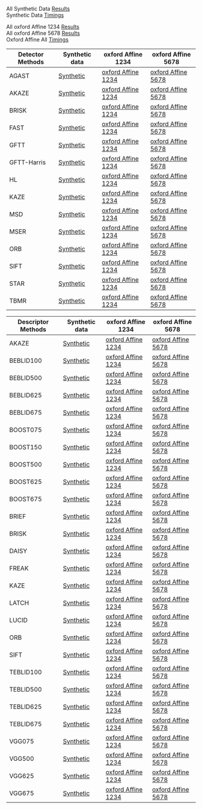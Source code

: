
All Synthetic Data [Results](https://abbaselmas.github.io/feature-combinations/html/SyntheticData.html)  
Synthetic Data [Timings](https://abbaselmas.github.io/feature-combinations/html/SyntheticData_timing.html)

All oxford Affine 1234 [Results](https://abbaselmas.github.io/feature-combinations/html/oxfordAffineData1234.html)  
All oxford Affine 5678 [Results](https://abbaselmas.github.io/feature-combinations/html/oxfordAffineData5678.html)  
Oxford Affine All [Timings](https://abbaselmas.github.io/feature-combinations/html/oxfordAffine_timing.html)

|Detector Methods|Synthetic data|oxford Affine 1234|oxford Affine 5678|
|---|---|---|---|
|AGAST      | [Synthetic](https://abbaselmas.github.io/feature-combinations/html/SyntheticData_Detector_agast.html)         | [oxford Affine 1234](https://abbaselmas.github.io/feature-combinations/html/oxfordAffine1234_Detector_agast.html)         | [oxford Affine 5678](https://abbaselmas.github.io/feature-combinations/html/oxfordAffine5678_Detector_agast.html)         |
|AKAZE      | [Synthetic](https://abbaselmas.github.io/feature-combinations/html/SyntheticData_Detector_akaze.html)         | [oxford Affine 1234](https://abbaselmas.github.io/feature-combinations/html/oxfordAffine1234_Detector_akaze.html)         | [oxford Affine 5678](https://abbaselmas.github.io/feature-combinations/html/oxfordAffine5678_Detector_akaze.html)         |
|BRISK      | [Synthetic](https://abbaselmas.github.io/feature-combinations/html/SyntheticData_Detector_brisk.html)         | [oxford Affine 1234](https://abbaselmas.github.io/feature-combinations/html/oxfordAffine1234_Detector_brisk.html)         | [oxford Affine 5678](https://abbaselmas.github.io/feature-combinations/html/oxfordAffine5678_Detector_brisk.html)         |
|FAST       | [Synthetic](https://abbaselmas.github.io/feature-combinations/html/SyntheticData_Detector_fast.html)          | [oxford Affine 1234](https://abbaselmas.github.io/feature-combinations/html/oxfordAffine1234_Detector_fast.html)          | [oxford Affine 5678](https://abbaselmas.github.io/feature-combinations/html/oxfordAffine5678_Detector_fast.html)          |
|GFTT       | [Synthetic](https://abbaselmas.github.io/feature-combinations/html/SyntheticData_Detector_gftt.html)          | [oxford Affine 1234](https://abbaselmas.github.io/feature-combinations/html/oxfordAffine1234_Detector_gftt.html)          | [oxford Affine 5678](https://abbaselmas.github.io/feature-combinations/html/oxfordAffine5678_Detector_gftt.html)          |
|GFTT-Harris| [Synthetic](https://abbaselmas.github.io/feature-combinations/html/SyntheticData_Detector_gftt_harris.html)   | [oxford Affine 1234](https://abbaselmas.github.io/feature-combinations/html/oxfordAffine1234_Detector_gftt_harris.html)   | [oxford Affine 5678](https://abbaselmas.github.io/feature-combinations/html/oxfordAffine5678_Detector_gftt_harris.html)   |
|HL         | [Synthetic](https://abbaselmas.github.io/feature-combinations/html/SyntheticData_Detector_hl.html)            | [oxford Affine 1234](https://abbaselmas.github.io/feature-combinations/html/oxfordAffine1234_Detector_hl.html)            | [oxford Affine 5678](https://abbaselmas.github.io/feature-combinations/html/oxfordAffine5678_Detector_hl.html)            |
|KAZE       | [Synthetic](https://abbaselmas.github.io/feature-combinations/html/SyntheticData_Detector_kaze.html)          | [oxford Affine 1234](https://abbaselmas.github.io/feature-combinations/html/oxfordAffine1234_Detector_kaze.html)          | [oxford Affine 5678](https://abbaselmas.github.io/feature-combinations/html/oxfordAffine5678_Detector_kaze.html)          |
|MSD        | [Synthetic](https://abbaselmas.github.io/feature-combinations/html/SyntheticData_Detector_msd.html)           | [oxford Affine 1234](https://abbaselmas.github.io/feature-combinations/html/oxfordAffine1234_Detector_msd.html)           | [oxford Affine 5678](https://abbaselmas.github.io/feature-combinations/html/oxfordAffine5678_Detector_msd.html)           |
|MSER       | [Synthetic](https://abbaselmas.github.io/feature-combinations/html/SyntheticData_Detector_mser.html)          | [oxford Affine 1234](https://abbaselmas.github.io/feature-combinations/html/oxfordAffine1234_Detector_mser.html)          | [oxford Affine 5678](https://abbaselmas.github.io/feature-combinations/html/oxfordAffine5678_Detector_mser.html)          |
|ORB        | [Synthetic](https://abbaselmas.github.io/feature-combinations/html/SyntheticData_Detector_orb.html)           | [oxford Affine 1234](https://abbaselmas.github.io/feature-combinations/html/oxfordAffine1234_Detector_orb.html)           | [oxford Affine 5678](https://abbaselmas.github.io/feature-combinations/html/oxfordAffine5678_Detector_orb.html)           |
|SIFT       | [Synthetic](https://abbaselmas.github.io/feature-combinations/html/SyntheticData_Detector_sift.html)          | [oxford Affine 1234](https://abbaselmas.github.io/feature-combinations/html/oxfordAffine1234_Detector_sift.html)          | [oxford Affine 5678](https://abbaselmas.github.io/feature-combinations/html/oxfordAffine5678_Detector_sift.html)          |
|STAR       | [Synthetic](https://abbaselmas.github.io/feature-combinations/html/SyntheticData_Detector_star.html)          | [oxford Affine 1234](https://abbaselmas.github.io/feature-combinations/html/oxfordAffine1234_Detector_star.html)          | [oxford Affine 5678](https://abbaselmas.github.io/feature-combinations/html/oxfordAffine5678_Detector_star.html)          |
|TBMR       | [Synthetic](https://abbaselmas.github.io/feature-combinations/html/SyntheticData_Detector_tbmr.html)          | [oxford Affine 1234](https://abbaselmas.github.io/feature-combinations/html/oxfordAffine1234_Detector_tbmr.html)          | [oxford Affine 5678](https://abbaselmas.github.io/feature-combinations/html/oxfordAffine5678_Detector_tbmr.html)          |

|Descriptor Methods|Synthetic data|oxford Affine 1234|oxford Affine 5678|
|---|---|---|---|
|AKAZE | [Synthetic](https://abbaselmas.github.io/feature-combinations/html/SyntheticData_Descriptor_akaze.html)  | [oxford Affine 1234](https://abbaselmas.github.io/feature-combinations/html/oxfordAffine1234_Descriptor_akaze.html)  | [oxford Affine 5678](https://abbaselmas.github.io/feature-combinations/html/oxfordAffine5678_Descriptor_akaze.html)  |
|BEBLID100 | [Synthetic](https://abbaselmas.github.io/feature-combinations/html/SyntheticData_Descriptor_beblid100.html) | [oxford Affine 1234](https://abbaselmas.github.io/feature-combinations/html/oxfordAffine1234_Descriptor_beblid100.html) | [oxford Affine 5678](https://abbaselmas.github.io/feature-combinations/html/oxfordAffine5678_Descriptor_beblid100.html) |
|BEBLID500 | [Synthetic](https://abbaselmas.github.io/feature-combinations/html/SyntheticData_Descriptor_beblid500.html) | [oxford Affine 1234](https://abbaselmas.github.io/feature-combinations/html/oxfordAffine1234_Descriptor_beblid500.html) | [oxford Affine 5678](https://abbaselmas.github.io/feature-combinations/html/oxfordAffine5678_Descriptor_beblid500.html) |
|BEBLID625 | [Synthetic](https://abbaselmas.github.io/feature-combinations/html/SyntheticData_Descriptor_beblid625.html) | [oxford Affine 1234](https://abbaselmas.github.io/feature-combinations/html/oxfordAffine1234_Descriptor_beblid625.html) | [oxford Affine 5678](https://abbaselmas.github.io/feature-combinations/html/oxfordAffine5678_Descriptor_beblid625.html) |
|BEBLID675 | [Synthetic](https://abbaselmas.github.io/feature-combinations/html/SyntheticData_Descriptor_beblid675.html) | [oxford Affine 1234](https://abbaselmas.github.io/feature-combinations/html/oxfordAffine1234_Descriptor_beblid675.html) | [oxford Affine 5678](https://abbaselmas.github.io/feature-combinations/html/oxfordAffine5678_Descriptor_beblid675.html) |
|BOOST075 | [Synthetic](https://abbaselmas.github.io/feature-combinations/html/SyntheticData_Descriptor_boost075.html)  | [oxford Affine 1234](https://abbaselmas.github.io/feature-combinations/html/oxfordAffine1234_Descriptor_boost075.html)  | [oxford Affine 5678](https://abbaselmas.github.io/feature-combinations/html/oxfordAffine5678_Descriptor_boost075.html)  |
|BOOST150 | [Synthetic](https://abbaselmas.github.io/feature-combinations/html/SyntheticData_Descriptor_boost150.html)  | [oxford Affine 1234](https://abbaselmas.github.io/feature-combinations/html/oxfordAffine1234_Descriptor_boost150.html)  | [oxford Affine 5678](https://abbaselmas.github.io/feature-combinations/html/oxfordAffine5678_Descriptor_boost150.html)  |
|BOOST500 | [Synthetic](https://abbaselmas.github.io/feature-combinations/html/SyntheticData_Descriptor_boost500.html)  | [oxford Affine 1234](https://abbaselmas.github.io/feature-combinations/html/oxfordAffine1234_Descriptor_boost500.html)  | [oxford Affine 5678](https://abbaselmas.github.io/feature-combinations/html/oxfordAffine5678_Descriptor_boost500.html)  |
|BOOST625 | [Synthetic](https://abbaselmas.github.io/feature-combinations/html/SyntheticData_Descriptor_boost625.html)  | [oxford Affine 1234](https://abbaselmas.github.io/feature-combinations/html/oxfordAffine1234_Descriptor_boost625.html)  | [oxford Affine 5678](https://abbaselmas.github.io/feature-combinations/html/oxfordAffine5678_Descriptor_boost625.html)  |
|BOOST675 | [Synthetic](https://abbaselmas.github.io/feature-combinations/html/SyntheticData_Descriptor_boost675.html)  | [oxford Affine 1234](https://abbaselmas.github.io/feature-combinations/html/oxfordAffine1234_Descriptor_boost675.html)  | [oxford Affine 5678](https://abbaselmas.github.io/feature-combinations/html/oxfordAffine5678_Descriptor_boost675.html)  |
|BRIEF | [Synthetic](https://abbaselmas.github.io/feature-combinations/html/SyntheticData_Descriptor_brief.html)  | [oxford Affine 1234](https://abbaselmas.github.io/feature-combinations/html/oxfordAffine1234_Descriptor_brief.html)  | [oxford Affine 5678](https://abbaselmas.github.io/feature-combinations/html/oxfordAffine5678_Descriptor_brief.html)  |
|BRISK | [Synthetic](https://abbaselmas.github.io/feature-combinations/html/SyntheticData_Descriptor_brisk.html)  | [oxford Affine 1234](https://abbaselmas.github.io/feature-combinations/html/oxfordAffine1234_Descriptor_brisk.html)  | [oxford Affine 5678](https://abbaselmas.github.io/feature-combinations/html/oxfordAffine5678_Descriptor_brisk.html)  |
|DAISY | [Synthetic](https://abbaselmas.github.io/feature-combinations/html/SyntheticData_Descriptor_daisy.html)  | [oxford Affine 1234](https://abbaselmas.github.io/feature-combinations/html/oxfordAffine1234_Descriptor_daisy.html)  | [oxford Affine 5678](https://abbaselmas.github.io/feature-combinations/html/oxfordAffine5678_Descriptor_daisy.html)  |
|FREAK | [Synthetic](https://abbaselmas.github.io/feature-combinations/html/SyntheticData_Descriptor_freak.html)  | [oxford Affine 1234](https://abbaselmas.github.io/feature-combinations/html/oxfordAffine1234_Descriptor_freak.html)  | [oxford Affine 5678](https://abbaselmas.github.io/feature-combinations/html/oxfordAffine5678_Descriptor_freak.html)  |
|KAZE  | [Synthetic](https://abbaselmas.github.io/feature-combinations/html/SyntheticData_Descriptor_kaze.html)   | [oxford Affine 1234](https://abbaselmas.github.io/feature-combinations/html/oxfordAffine1234_Descriptor_kaze.html)   | [oxford Affine 5678](https://abbaselmas.github.io/feature-combinations/html/oxfordAffine5678_Descriptor_kaze.html)   |
|LATCH | [Synthetic](https://abbaselmas.github.io/feature-combinations/html/SyntheticData_Descriptor_latch.html)  | [oxford Affine 1234](https://abbaselmas.github.io/feature-combinations/html/oxfordAffine1234_Descriptor_latch.html)  | [oxford Affine 5678](https://abbaselmas.github.io/feature-combinations/html/oxfordAffine5678_Descriptor_latch.html)  |
|LUCID | [Synthetic](https://abbaselmas.github.io/feature-combinations/html/SyntheticData_Descriptor_lucid.html)  | [oxford Affine 1234](https://abbaselmas.github.io/feature-combinations/html/oxfordAffine1234_Descriptor_lucid.html)  | [oxford Affine 5678](https://abbaselmas.github.io/feature-combinations/html/oxfordAffine5678_Descriptor_lucid.html)  |
|ORB   | [Synthetic](https://abbaselmas.github.io/feature-combinations/html/SyntheticData_Descriptor_orb.html)    | [oxford Affine 1234](https://abbaselmas.github.io/feature-combinations/html/oxfordAffine1234_Descriptor_orb.html)    | [oxford Affine 5678](https://abbaselmas.github.io/feature-combinations/html/oxfordAffine5678_Descriptor_orb.html)    |
|SIFT  | [Synthetic](https://abbaselmas.github.io/feature-combinations/html/SyntheticData_Descriptor_sift.html)   | [oxford Affine 1234](https://abbaselmas.github.io/feature-combinations/html/oxfordAffine1234_Descriptor_sift.html)   | [oxford Affine 5678](https://abbaselmas.github.io/feature-combinations/html/oxfordAffine5678_Descriptor_sift.html)   |
|TEBLID100 | [Synthetic](https://abbaselmas.github.io/feature-combinations/html/SyntheticData_Descriptor_teblid100.html) | [oxford Affine 1234](https://abbaselmas.github.io/feature-combinations/html/oxfordAffine1234_Descriptor_teblid100.html) | [oxford Affine 5678](https://abbaselmas.github.io/feature-combinations/html/oxfordAffine5678_Descriptor_teblid100.html) |
|TEBLID500 | [Synthetic](https://abbaselmas.github.io/feature-combinations/html/SyntheticData_Descriptor_teblid500.html) | [oxford Affine 1234](https://abbaselmas.github.io/feature-combinations/html/oxfordAffine1234_Descriptor_teblid500.html) | [oxford Affine 5678](https://abbaselmas.github.io/feature-combinations/html/oxfordAffine5678_Descriptor_teblid500.html) |
|TEBLID625 | [Synthetic](https://abbaselmas.github.io/feature-combinations/html/SyntheticData_Descriptor_teblid625.html) | [oxford Affine 1234](https://abbaselmas.github.io/feature-combinations/html/oxfordAffine1234_Descriptor_teblid625.html) | [oxford Affine 5678](https://abbaselmas.github.io/feature-combinations/html/oxfordAffine5678_Descriptor_teblid625.html) |
|TEBLID675 | [Synthetic](https://abbaselmas.github.io/feature-combinations/html/SyntheticData_Descriptor_teblid675.html) | [oxford Affine 1234](https://abbaselmas.github.io/feature-combinations/html/oxfordAffine1234_Descriptor_teblid675.html) | [oxford Affine 5678](https://abbaselmas.github.io/feature-combinations/html/oxfordAffine5678_Descriptor_teblid675.html) |
|VGG075| [Synthetic](https://abbaselmas.github.io/feature-combinations/html/SyntheticData_Descriptor_vgg075.html) | [oxford Affine 1234](https://abbaselmas.github.io/feature-combinations/html/oxfordAffine1234_Descriptor_vgg075.html) | [oxford Affine 5678](https://abbaselmas.github.io/feature-combinations/html/oxfordAffine5678_Descriptor_vgg075.html) |
|VGG500| [Synthetic](https://abbaselmas.github.io/feature-combinations/html/SyntheticData_Descriptor_vgg500.html) | [oxford Affine 1234](https://abbaselmas.github.io/feature-combinations/html/oxfordAffine1234_Descriptor_vgg500.html) | [oxford Affine 5678](https://abbaselmas.github.io/feature-combinations/html/oxfordAffine5678_Descriptor_vgg500.html) |
|VGG625| [Synthetic](https://abbaselmas.github.io/feature-combinations/html/SyntheticData_Descriptor_vgg625.html) | [oxford Affine 1234](https://abbaselmas.github.io/feature-combinations/html/oxfordAffine1234_Descriptor_vgg625.html) | [oxford Affine 5678](https://abbaselmas.github.io/feature-combinations/html/oxfordAffine5678_Descriptor_vgg625.html) |
|VGG675| [Synthetic](https://abbaselmas.github.io/feature-combinations/html/SyntheticData_Descriptor_vgg675.html) | [oxford Affine 1234](https://abbaselmas.github.io/feature-combinations/html/oxfordAffine1234_Descriptor_vgg675.html) | [oxford Affine 5678](https://abbaselmas.github.io/feature-combinations/html/oxfordAffine5678_Descriptor_vgg675.html) |